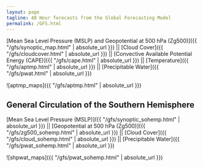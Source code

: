 ```yaml
---
layout: page
tagline: 48 Hour forecasts from the Global Forecasting Model
permalink: /GFS.html
---
```


[Mean Sea Level Pressure (MSLP) and Geopotential at 500 hPa (Zg500)]({{ "/gfs/synoptic_map.html" | absolute_url }}) ||
[Cloud Cover]({{ "/gfs/cloudcover.html" | absolute_url }}) ||
[Convective Available Potential Energy (CAPE)]({{ "/gfs/cape.html" | absolute_url }}) ||
[Temperature]({{ "/gfs/aptmp.html" | absolute_url }}) ||
[Precipitable Water]({{ "/gfs/pwat.html" | absolute_url }})

![aptmp_maps]({{ "/gfs/aptmp.html" | absolute_url }})

## General Circulation of the Southern Hemisphere 
[Mean Sea Level Pressure (MSLP)]({{ "/gfs/synoptic_sohemp.html" | absolute_url }}) ||
[Geopotential at 500 hPa (Zg500)]({{ "/gfs/zg500_sohemp.html" | absolute_url }}) ||
[Cloud Cover]({{ "/gfs/cloud_sohemp.html" | absolute_url }}) ||
[Precipitable Water]({{ "/gfs/pwat_sohemp.html" | absolute_url }})

![shpwat_maps]({{ "/gfs/pwat_sohemp.html" | absolute_url }})
